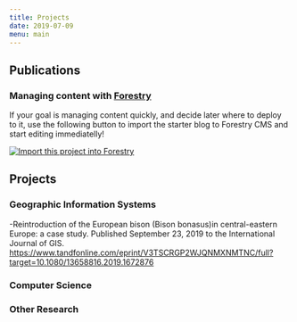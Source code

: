 ```yaml
---
title: Projects
date: 2019-07-09
menu: main
---
```


## Publications

### Managing content with [Forestry](https://forestry.io)

If your goal is managing content quickly, and decide later where to deploy to it, use the following button to import the starter blog to Forestry CMS and start editing immediatelly!

[![Import this project into Forestry](https://assets.forestry.io/import-to-forestryK.svg)](https://app.forestry.io/quick-start?repo=cecilapp/starter-blog)

## Projects
### Geographic Information Systems
-Reintroduction of the European bison (Bison bonasus)in central-eastern Europe:
a case study.
  Published September 23, 2019 to the International Journal of GIS. https://www.tandfonline.com/eprint/V3TSCRGP2WJQNMXNMTNC/full?target=10.1080/13658816.2019.1672876
### Computer Science
### Other Research
